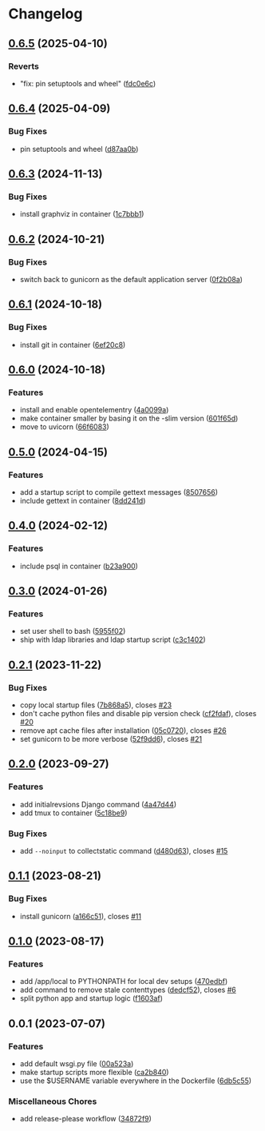 # Changelog

## [0.6.5](https://github.com/acdh-oeaw/apis-base-container/compare/v0.6.4...v0.6.5) (2025-04-10)


### Reverts

* "fix: pin setuptools and wheel" ([fdc0e6c](https://github.com/acdh-oeaw/apis-base-container/commit/fdc0e6c8572b163de272a1e3dd7e9aff1ffa01f4))

## [0.6.4](https://github.com/acdh-oeaw/apis-base-container/compare/v0.6.3...v0.6.4) (2025-04-09)


### Bug Fixes

* pin setuptools and wheel ([d87aa0b](https://github.com/acdh-oeaw/apis-base-container/commit/d87aa0b8da72e0e9f737809a3a0ee34323285141))

## [0.6.3](https://github.com/acdh-oeaw/apis-base-container/compare/v0.6.2...v0.6.3) (2024-11-13)


### Bug Fixes

* install graphviz in container ([1c7bbb1](https://github.com/acdh-oeaw/apis-base-container/commit/1c7bbb1a8fd8be38806b65313b32f0f20c632e2e))

## [0.6.2](https://github.com/acdh-oeaw/apis-base-container/compare/v0.6.1...v0.6.2) (2024-10-21)


### Bug Fixes

* switch back to gunicorn as the default application server ([0f2b08a](https://github.com/acdh-oeaw/apis-base-container/commit/0f2b08ae07ff7ec534d2475dbfd50d3cac4c6162))

## [0.6.1](https://github.com/acdh-oeaw/apis-base-container/compare/v0.6.0...v0.6.1) (2024-10-18)


### Bug Fixes

* install git in container ([6ef20c8](https://github.com/acdh-oeaw/apis-base-container/commit/6ef20c80d68afa5217d55be167eefefbbaf85895))

## [0.6.0](https://github.com/acdh-oeaw/apis-base-container/compare/v0.5.0...v0.6.0) (2024-10-18)


### Features

* install and enable opentelementry ([4a0099a](https://github.com/acdh-oeaw/apis-base-container/commit/4a0099adb12928def75041b763f3657049479a67))
* make container smaller by basing it on the -slim version ([601f65d](https://github.com/acdh-oeaw/apis-base-container/commit/601f65d9123fd37240cfcdeb68af082fccabbae4))
* move to uvicorn ([66f6083](https://github.com/acdh-oeaw/apis-base-container/commit/66f608375e392077beca5eb57e827c714f0b9050))

## [0.5.0](https://github.com/acdh-oeaw/apis-base-container/compare/v0.4.0...v0.5.0) (2024-04-15)


### Features

* add a startup script to compile gettext messages ([8507656](https://github.com/acdh-oeaw/apis-base-container/commit/8507656481d292d41344ee60dca15ce7d991369d))
* include gettext in container ([8dd241d](https://github.com/acdh-oeaw/apis-base-container/commit/8dd241dd19e33371f48bc64c42522135fb15f74d))

## [0.4.0](https://github.com/acdh-oeaw/apis-base-container/compare/v0.3.0...v0.4.0) (2024-02-12)


### Features

* include psql in container ([b23a900](https://github.com/acdh-oeaw/apis-base-container/commit/b23a900879df876d0d94f72f11fc05b199e64ab6))

## [0.3.0](https://github.com/acdh-oeaw/apis-base-container/compare/v0.2.1...v0.3.0) (2024-01-26)


### Features

* set user shell to bash ([5955f02](https://github.com/acdh-oeaw/apis-base-container/commit/5955f02e0b85760450f7f9bde1d3be27cd75c3f1))
* ship with ldap libraries and ldap startup script ([c3c1402](https://github.com/acdh-oeaw/apis-base-container/commit/c3c14022a993b981b59e213c742c916682bc730e))

## [0.2.1](https://github.com/acdh-oeaw/apis-base-container/compare/v0.2.0...v0.2.1) (2023-11-22)


### Bug Fixes

* copy local startup files ([7b868a5](https://github.com/acdh-oeaw/apis-base-container/commit/7b868a542be298d8290e1d16025d050c8ff41353)), closes [#23](https://github.com/acdh-oeaw/apis-base-container/issues/23)
* don't cache python files and disable pip version check ([cf2fdaf](https://github.com/acdh-oeaw/apis-base-container/commit/cf2fdafd91ea68b4c8e0113c096546443f9cc581)), closes [#20](https://github.com/acdh-oeaw/apis-base-container/issues/20)
* remove apt cache files after installation ([05c0720](https://github.com/acdh-oeaw/apis-base-container/commit/05c0720650de311d53c14af24e2e6a4289c4bde7)), closes [#26](https://github.com/acdh-oeaw/apis-base-container/issues/26)
* set gunicorn to be more verbose ([52f9dd6](https://github.com/acdh-oeaw/apis-base-container/commit/52f9dd677ff8b279a7d66e0e8c7d6ad3cdb15838)), closes [#21](https://github.com/acdh-oeaw/apis-base-container/issues/21)

## [0.2.0](https://github.com/acdh-oeaw/apis-base-container/compare/v0.1.1...v0.2.0) (2023-09-27)


### Features

* add initialrevsions Django command ([4a47d44](https://github.com/acdh-oeaw/apis-base-container/commit/4a47d44ce70a1dfa980ae2c4446361b66a9b1fdc))
* add tmux to container ([5c18be9](https://github.com/acdh-oeaw/apis-base-container/commit/5c18be9ad8d00afc7d1fa3d5aaf545dec3ef7375))


### Bug Fixes

* add `--noinput` to collectstatic command ([d480d63](https://github.com/acdh-oeaw/apis-base-container/commit/d480d63b1c814c6cc831e4cf454ddc1be576e33b)), closes [#15](https://github.com/acdh-oeaw/apis-base-container/issues/15)

## [0.1.1](https://github.com/acdh-oeaw/apis-base-container/compare/v0.1.0...v0.1.1) (2023-08-21)


### Bug Fixes

* install gunicorn ([a166c51](https://github.com/acdh-oeaw/apis-base-container/commit/a166c51b1f408c588159814affa3b322867404cb)), closes [#11](https://github.com/acdh-oeaw/apis-base-container/issues/11)

## [0.1.0](https://github.com/acdh-oeaw/apis-base-container/compare/v0.0.1...v0.1.0) (2023-08-17)


### Features

* add /app/local to PYTHONPATH for local dev setups ([470edbf](https://github.com/acdh-oeaw/apis-base-container/commit/470edbf9cef37584c93e2cb61422aea0bd96b0ca))
* add command to remove stale contenttypes ([dedcf52](https://github.com/acdh-oeaw/apis-base-container/commit/dedcf5221da280c044643cf58236666e0467bcf1)), closes [#6](https://github.com/acdh-oeaw/apis-base-container/issues/6)
* split python app and startup logic ([f1603af](https://github.com/acdh-oeaw/apis-base-container/commit/f1603afbd741f07ae0618362aa7be2f1460548c3))

## 0.0.1 (2023-07-07)


### Features

* add default wsgi.py file ([00a523a](https://github.com/acdh-oeaw/apis-base-container/commit/00a523ab0155db5d9cf4709b6d2d9e1482c9e3ca))
* make startup scripts more flexible ([ca2b840](https://github.com/acdh-oeaw/apis-base-container/commit/ca2b840d2581605fd1560d6a86f534f99573d92b))
* use the $USERNAME variable everywhere in the Dockerfile ([6db5c55](https://github.com/acdh-oeaw/apis-base-container/commit/6db5c55fd6ddc73914879564e8a25f9f2f0e8c14))


### Miscellaneous Chores

* add release-please workflow ([34872f9](https://github.com/acdh-oeaw/apis-base-container/commit/34872f96df42d1eeedb525c2dc2f19463b2ecb4c))
